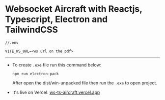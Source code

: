 # Websocket Aircraft with Reactjs, Typescript, Electron and TailwindCSS

```
//.env

VITE_WS_URL=<ws url on the pdf>
```

---

- To create `.exe` file run this command below:

  `npm run electron-pack`

  After open the dist/win-unpacked file then run the `.exe` to open project.
- It's live on Vercel: [ws-ts-aircraft.vercel.app](https://ws-ts-aircraft.vercel.app/)
